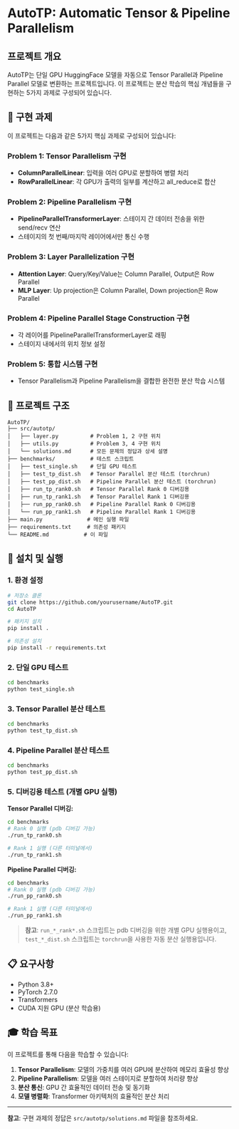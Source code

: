 # AutoTP: Automatic Tensor & Pipeline Parallelism

## 프로젝트 개요

AutoTP는 단일 GPU HuggingFace 모델을 자동으로 Tensor Parallel과 Pipeline Parallel 모델로 변환하는 프로젝트입니다. 이 프로젝트는 분산 학습의 핵심 개념들을 구현하는 5가지 과제로 구성되어 있습니다.

## 🎯 구현 과제

이 프로젝트는 다음과 같은 5가지 핵심 과제로 구성되어 있습니다:

### Problem 1: Tensor Parallelism 구현
- **ColumnParallelLinear**: 입력을 여러 GPU로 분할하여 병렬 처리
- **RowParallelLinear**: 각 GPU가 출력의 일부를 계산하고 all_reduce로 합산

### Problem 2: Pipeline Parallelism 구현
- **PipelineParallelTransformerLayer**: 스테이지 간 데이터 전송을 위한 send/recv 연산
- 스테이지의 첫 번째/마지막 레이어에서만 통신 수행

### Problem 3: Layer Parallelization 구현
- **Attention Layer**: Query/Key/Value는 Column Parallel, Output은 Row Parallel
- **MLP Layer**: Up projection은 Column Parallel, Down projection은 Row Parallel

### Problem 4: Pipeline Parallel Stage Construction 구현
- 각 레이어를 PipelineParallelTransformerLayer로 래핑
- 스테이지 내에서의 위치 정보 설정

### Problem 5: 통합 시스템 구현
- Tensor Parallelism과 Pipeline Parallelism을 결합한 완전한 분산 학습 시스템

## 📁 프로젝트 구조

```
AutoTP/
├── src/autotp/
│   ├── layer.py          # Problem 1, 2 구현 위치
│   ├── utils.py          # Problem 3, 4 구현 위치
│   └── solutions.md      # 모든 문제의 정답과 상세 설명
├── benchmarks/           # 테스트 스크립트
│   ├── test_single.sh    # 단일 GPU 테스트
│   ├── test_tp_dist.sh   # Tensor Parallel 분산 테스트 (torchrun)
│   ├── test_pp_dist.sh   # Pipeline Parallel 분산 테스트 (torchrun)
│   ├── run_tp_rank0.sh   # Tensor Parallel Rank 0 디버깅용
│   ├── run_tp_rank1.sh   # Tensor Parallel Rank 1 디버깅용
│   ├── run_pp_rank0.sh   # Pipeline Parallel Rank 0 디버깅용
│   └── run_pp_rank1.sh   # Pipeline Parallel Rank 1 디버깅용
├── main.py              # 메인 실행 파일
├── requirements.txt     # 의존성 패키지
└── README.md           # 이 파일
```

## 🚀 설치 및 실행

### 1. 환경 설정

```bash
# 저장소 클론
git clone https://github.com/yourusername/AutoTP.git
cd AutoTP

# 패키지 설치
pip install .

# 의존성 설치
pip install -r requirements.txt
```

### 2. 단일 GPU 테스트

```bash
cd benchmarks
python test_single.sh
```

### 3. Tensor Parallel 분산 테스트

```bash
cd benchmarks
python test_tp_dist.sh
```

### 4. Pipeline Parallel 분산 테스트

```bash
cd benchmarks
python test_pp_dist.sh
```

### 5. 디버깅용 테스트 (개별 GPU 실행)

**Tensor Parallel 디버깅:**
```bash
cd benchmarks
# Rank 0 실행 (pdb 디버깅 가능)
./run_tp_rank0.sh

# Rank 1 실행 (다른 터미널에서)
./run_tp_rank1.sh
```

**Pipeline Parallel 디버깅:**
```bash
cd benchmarks
# Rank 0 실행 (pdb 디버깅 가능)
./run_pp_rank0.sh

# Rank 1 실행 (다른 터미널에서)
./run_pp_rank1.sh
```

> **참고**: `run_*_rank*.sh` 스크립트는 pdb 디버깅을 위한 개별 GPU 실행용이고, `test_*_dist.sh` 스크립트는 `torchrun`을 사용한 자동 분산 실행용입니다.

## 📋 요구사항

- Python 3.8+
- PyTorch 2.7.0
- Transformers
- CUDA 지원 GPU (분산 학습용)

## 🎓 학습 목표

이 프로젝트를 통해 다음을 학습할 수 있습니다:

1. **Tensor Parallelism**: 모델의 가중치를 여러 GPU에 분산하여 메모리 효율성 향상
2. **Pipeline Parallelism**: 모델을 여러 스테이지로 분할하여 처리량 향상
3. **분산 통신**: GPU 간 효율적인 데이터 전송 및 동기화
4. **모델 병렬화**: Transformer 아키텍처의 효율적인 분산 처리


---

**참고**: 구현 과제의 정답은 `src/autotp/solutions.md` 파일을 참조하세요.

